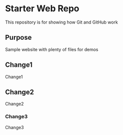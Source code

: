# Starter Web Repo

This repository is for showing how Git and GitHub work

## Purpose

Sample website with plenty of files for demos

## Change1
Change1

## Change2
Change2

### Change3
Change3

